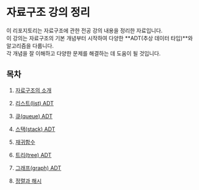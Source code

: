 # 자료구조 강의 정리

이 리포지토리는 자료구조에 관한 전공 강의 내용을 정리한 자료입니다.  
이 강의는 자료구조의 기본 개념부터 시작하여 다양한 **ADT(추상 데이터 타입)**와 알고리즘을 다룹니다.  
각 개념을 잘 이해하고 다양한 문제를 해결하는 데 도움이 될 것입니다.

## 목차

1. [자료구조의 소개](1.md)

2. [리스트(list) ADT](2.md)

3. [큐(queue) ADT](자료구조/큐.md)

4. [스택(stack) ADT](자료구조/스택.md)

5. [재귀함수](자료구조/트리.md)
 
5. [트리(tree) ADT](자료구조/트리.md)

6. [그래프(graph) ADT](자료구조/그래프.md)

5. [정렬과 해시](자료구조/트리.md)
